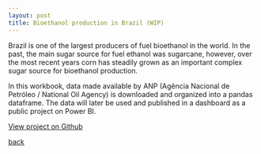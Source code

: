 ```yaml
---
layout: post
title: Bioethanol production in Brazil (WIP)
---
```


Brazil is one of the largest producers of fuel bioethanol in the world. In the past, the main sugar source for fuel ethanol was sugarcane, however, over the most recent years corn has steadily grown as an important complex sugar source for bioethanol production.

In this workbook, data made available by ANP (Agência Nacional de Petróleo / National Oil Agency) is downloaded and organized into a pandas dataframe. The data will later be used and published in a dashboard as a public project on Power BI.

[View project on Github](https://github.com/paulanaomi/ethanol_data_Brazil_ANP)

[back](./)
